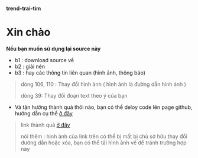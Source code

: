 #### trend-trai-tim
# Xin chào

 **Nếu bạn muốn sử dụng lại source này**
- b1 : download source về
- b2 : giải nén
- b3 : hay các thông tin liên quan (hình ảnh, thông báo)
> dòng 106, 110 : Thay đổi hình ảnh
> ( hình ảnh là đường dẫn hình ảnh )
> 
> dòng 39: Thay đổi đoạn text theo ý của bạn

- Và tận hưởng thành quả thôi nào, bạn có thể deloy code lên page github, hướng dẫn cụ thể [ở đây](https://code2gio.com/huong-dan/dua-website-len-mang-su-dung-github/)

> link thành quả [ở đây](https://quangc992.github.io/trend-love/)
> 
> nói thêm : hình ảnh của link trên có thể bị mất bị chủ sở hữu thay đổi đường dẫn hoặc xóa, bạn có thể tải hình ảnh về để tránh trường hợp này

